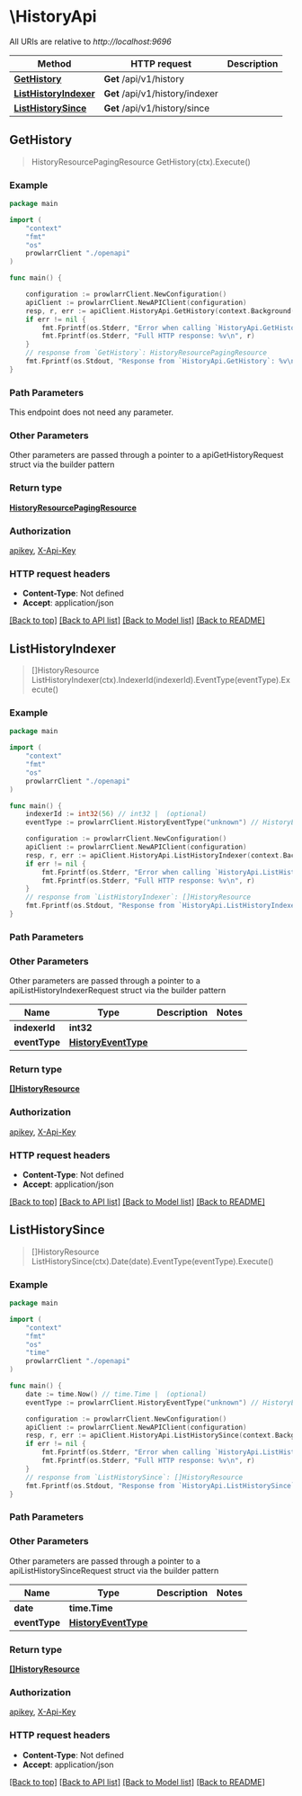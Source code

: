# \HistoryApi

All URIs are relative to *http://localhost:9696*

Method | HTTP request | Description
------------- | ------------- | -------------
[**GetHistory**](HistoryApi.md#GetHistory) | **Get** /api/v1/history | 
[**ListHistoryIndexer**](HistoryApi.md#ListHistoryIndexer) | **Get** /api/v1/history/indexer | 
[**ListHistorySince**](HistoryApi.md#ListHistorySince) | **Get** /api/v1/history/since | 



## GetHistory

> HistoryResourcePagingResource GetHistory(ctx).Execute()



### Example

```go
package main

import (
    "context"
    "fmt"
    "os"
    prowlarrClient "./openapi"
)

func main() {

    configuration := prowlarrClient.NewConfiguration()
    apiClient := prowlarrClient.NewAPIClient(configuration)
    resp, r, err := apiClient.HistoryApi.GetHistory(context.Background()).Execute()
    if err != nil {
        fmt.Fprintf(os.Stderr, "Error when calling `HistoryApi.GetHistory``: %v\n", err)
        fmt.Fprintf(os.Stderr, "Full HTTP response: %v\n", r)
    }
    // response from `GetHistory`: HistoryResourcePagingResource
    fmt.Fprintf(os.Stdout, "Response from `HistoryApi.GetHistory`: %v\n", resp)
}
```

### Path Parameters

This endpoint does not need any parameter.

### Other Parameters

Other parameters are passed through a pointer to a apiGetHistoryRequest struct via the builder pattern


### Return type

[**HistoryResourcePagingResource**](HistoryResourcePagingResource.md)

### Authorization

[apikey](../README.md#apikey), [X-Api-Key](../README.md#X-Api-Key)

### HTTP request headers

- **Content-Type**: Not defined
- **Accept**: application/json

[[Back to top]](#) [[Back to API list]](../README.md#documentation-for-api-endpoints)
[[Back to Model list]](../README.md#documentation-for-models)
[[Back to README]](../README.md)


## ListHistoryIndexer

> []HistoryResource ListHistoryIndexer(ctx).IndexerId(indexerId).EventType(eventType).Execute()



### Example

```go
package main

import (
    "context"
    "fmt"
    "os"
    prowlarrClient "./openapi"
)

func main() {
    indexerId := int32(56) // int32 |  (optional)
    eventType := prowlarrClient.HistoryEventType("unknown") // HistoryEventType |  (optional)

    configuration := prowlarrClient.NewConfiguration()
    apiClient := prowlarrClient.NewAPIClient(configuration)
    resp, r, err := apiClient.HistoryApi.ListHistoryIndexer(context.Background()).IndexerId(indexerId).EventType(eventType).Execute()
    if err != nil {
        fmt.Fprintf(os.Stderr, "Error when calling `HistoryApi.ListHistoryIndexer``: %v\n", err)
        fmt.Fprintf(os.Stderr, "Full HTTP response: %v\n", r)
    }
    // response from `ListHistoryIndexer`: []HistoryResource
    fmt.Fprintf(os.Stdout, "Response from `HistoryApi.ListHistoryIndexer`: %v\n", resp)
}
```

### Path Parameters



### Other Parameters

Other parameters are passed through a pointer to a apiListHistoryIndexerRequest struct via the builder pattern


Name | Type | Description  | Notes
------------- | ------------- | ------------- | -------------
 **indexerId** | **int32** |  | 
 **eventType** | [**HistoryEventType**](HistoryEventType.md) |  | 

### Return type

[**[]HistoryResource**](HistoryResource.md)

### Authorization

[apikey](../README.md#apikey), [X-Api-Key](../README.md#X-Api-Key)

### HTTP request headers

- **Content-Type**: Not defined
- **Accept**: application/json

[[Back to top]](#) [[Back to API list]](../README.md#documentation-for-api-endpoints)
[[Back to Model list]](../README.md#documentation-for-models)
[[Back to README]](../README.md)


## ListHistorySince

> []HistoryResource ListHistorySince(ctx).Date(date).EventType(eventType).Execute()



### Example

```go
package main

import (
    "context"
    "fmt"
    "os"
    "time"
    prowlarrClient "./openapi"
)

func main() {
    date := time.Now() // time.Time |  (optional)
    eventType := prowlarrClient.HistoryEventType("unknown") // HistoryEventType |  (optional)

    configuration := prowlarrClient.NewConfiguration()
    apiClient := prowlarrClient.NewAPIClient(configuration)
    resp, r, err := apiClient.HistoryApi.ListHistorySince(context.Background()).Date(date).EventType(eventType).Execute()
    if err != nil {
        fmt.Fprintf(os.Stderr, "Error when calling `HistoryApi.ListHistorySince``: %v\n", err)
        fmt.Fprintf(os.Stderr, "Full HTTP response: %v\n", r)
    }
    // response from `ListHistorySince`: []HistoryResource
    fmt.Fprintf(os.Stdout, "Response from `HistoryApi.ListHistorySince`: %v\n", resp)
}
```

### Path Parameters



### Other Parameters

Other parameters are passed through a pointer to a apiListHistorySinceRequest struct via the builder pattern


Name | Type | Description  | Notes
------------- | ------------- | ------------- | -------------
 **date** | **time.Time** |  | 
 **eventType** | [**HistoryEventType**](HistoryEventType.md) |  | 

### Return type

[**[]HistoryResource**](HistoryResource.md)

### Authorization

[apikey](../README.md#apikey), [X-Api-Key](../README.md#X-Api-Key)

### HTTP request headers

- **Content-Type**: Not defined
- **Accept**: application/json

[[Back to top]](#) [[Back to API list]](../README.md#documentation-for-api-endpoints)
[[Back to Model list]](../README.md#documentation-for-models)
[[Back to README]](../README.md)

